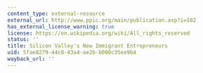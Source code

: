 ```yaml
---
content_type: external-resource
external_url: http://www.ppic.org/main/publication.asp?i=102
has_external_license_warning: true
license: https://en.wikipedia.org/wiki/All_rights_reserved
status: ''
title: Silicon Valley's New Immigrant Entrepreneurs
uid: 5fae8279-44c8-43a4-ae2b-b000c35ee9b4
wayback_url: ''
---
```

